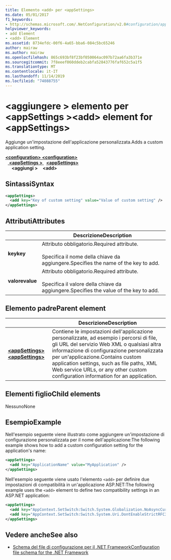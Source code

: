 ```yaml
---
title: Elemento <add> per <appSettings>
ms.date: 05/01/2017
f1_keywords:
- http://schemas.microsoft.com/.NetConfiguration/v2.0#configuration/appSettings/add
helpviewer_keywords:
- add Element
- <add> Element
ms.assetid: 8734efdc-00f6-4a65-bba6-084c5bc65246
author: mairaw
ms.author: mairaw
ms.openlocfilehash: 865c693bf8f23bf050064ac097b72aa6fa3b371e
ms.sourcegitcommit: 7f8eeef060ddeb2cabfa52843776faf652c5a1f5
ms.translationtype: MT
ms.contentlocale: it-IT
ms.lasthandoff: 11/14/2019
ms.locfileid: "74088755"
---
```

# <a name="add-element-for-appsettings"></a><span data-ttu-id="7d64b-102">\<aggiungere > elemento per \<appSettings ></span><span class="sxs-lookup"><span data-stu-id="7d64b-102">\<add> element for \<appSettings></span></span>

<span data-ttu-id="7d64b-103">Aggiunge un'impostazione dell'applicazione personalizzata.</span><span class="sxs-lookup"><span data-stu-id="7d64b-103">Adds a custom application setting.</span></span>

<span data-ttu-id="7d64b-104">[ **\<configuration>** ](../configuration-element.md)</span><span class="sxs-lookup"><span data-stu-id="7d64b-104">[**\<configuration>**](../configuration-element.md)</span></span>\
<span data-ttu-id="7d64b-105">&nbsp;&nbsp;[ **\<appSettings >** ](appsettings-element-for-configuration.md)</span><span class="sxs-lookup"><span data-stu-id="7d64b-105">&nbsp;&nbsp;[**\<appSettings>**](appsettings-element-for-configuration.md)</span></span>\
<span data-ttu-id="7d64b-106">&nbsp;&nbsp;&nbsp;&nbsp; **\<aggiungi >**</span><span class="sxs-lookup"><span data-stu-id="7d64b-106">&nbsp;&nbsp;&nbsp;&nbsp;**\<add>**</span></span>

## <a name="syntax"></a><span data-ttu-id="7d64b-107">Sintassi</span><span class="sxs-lookup"><span data-stu-id="7d64b-107">Syntax</span></span>

```xml
<appSettings>
  <add key="Key of custom setting" value="Value of custom setting" />
</appSettings>
```

## <a name="attributes"></a><span data-ttu-id="7d64b-108">Attributi</span><span class="sxs-lookup"><span data-stu-id="7d64b-108">Attributes</span></span>

|           | <span data-ttu-id="7d64b-109">Descrizione</span><span class="sxs-lookup"><span data-stu-id="7d64b-109">Description</span></span> |
| --------- | ----------- |
| <span data-ttu-id="7d64b-110">**key**</span><span class="sxs-lookup"><span data-stu-id="7d64b-110">**key**</span></span>   | <span data-ttu-id="7d64b-111">Attributo obbligatorio.</span><span class="sxs-lookup"><span data-stu-id="7d64b-111">Required attribute.</span></span><br><br><span data-ttu-id="7d64b-112">Specifica il nome della chiave da aggiungere.</span><span class="sxs-lookup"><span data-stu-id="7d64b-112">Specifies the name of the key to add.</span></span> |
| <span data-ttu-id="7d64b-113">**valore**</span><span class="sxs-lookup"><span data-stu-id="7d64b-113">**value**</span></span> | <span data-ttu-id="7d64b-114">Attributo obbligatorio.</span><span class="sxs-lookup"><span data-stu-id="7d64b-114">Required attribute.</span></span><br><br><span data-ttu-id="7d64b-115">Specifica il valore della chiave da aggiungere.</span><span class="sxs-lookup"><span data-stu-id="7d64b-115">Specifies the value of the key to add.</span></span> |

## <a name="parent-element"></a><span data-ttu-id="7d64b-116">Elemento padre</span><span class="sxs-lookup"><span data-stu-id="7d64b-116">Parent element</span></span>

|     | <span data-ttu-id="7d64b-117">Descrizione</span><span class="sxs-lookup"><span data-stu-id="7d64b-117">Description</span></span> |
| --- | ----------- |
| [<span data-ttu-id="7d64b-118"> **\<appSettings>** </span><span class="sxs-lookup"><span data-stu-id="7d64b-118">**\<appSettings>**</span></span>](appsettings-element-for-configuration.md) | <span data-ttu-id="7d64b-119">Contiene le impostazioni dell'applicazione personalizzate, ad esempio i percorsi di file, gli URL del servizio Web XML o qualsiasi altra informazione di configurazione personalizzata per un'applicazione.</span><span class="sxs-lookup"><span data-stu-id="7d64b-119">Contains custom application settings, such as file paths, XML Web service URLs, or any other custom configuration information for an application.</span></span> |

## <a name="child-elements"></a><span data-ttu-id="7d64b-120">Elementi figlio</span><span class="sxs-lookup"><span data-stu-id="7d64b-120">Child elements</span></span>

<span data-ttu-id="7d64b-121">Nessuno</span><span class="sxs-lookup"><span data-stu-id="7d64b-121">None</span></span>

## <a name="example"></a><span data-ttu-id="7d64b-122">Esempio</span><span class="sxs-lookup"><span data-stu-id="7d64b-122">Example</span></span>

<span data-ttu-id="7d64b-123">Nell'esempio seguente viene illustrato come aggiungere un'impostazione di configurazione personalizzata per il nome dell'applicazione:</span><span class="sxs-lookup"><span data-stu-id="7d64b-123">The following example shows how to add a custom configuration setting for the application's name:</span></span>

```xml
<appSettings>
  <add key="ApplicationName" value="MyApplication" />
</appSettings>
```

<span data-ttu-id="7d64b-124">Nell'esempio seguente viene usato l'elemento `<add>` per definire due impostazioni di compatibilità in un'applicazione ASP.NET:</span><span class="sxs-lookup"><span data-stu-id="7d64b-124">The following example uses the `<add>` element to define two compatibility settings in an ASP.NET application:</span></span>

```xml
<appSettings>
  <add key="AppContext.SetSwitch:Switch.System.Globalization.NoAsyncCurrentCulture" value="true" />
  <add key="AppContext.SetSwitch:Switch.System.Uri.DontEnableStrictRFC3986ReservedCharacterSets" value="true" />
</appSettings>
```

## <a name="see-also"></a><span data-ttu-id="7d64b-125">Vedere anche</span><span class="sxs-lookup"><span data-stu-id="7d64b-125">See also</span></span>

- [<span data-ttu-id="7d64b-126">Schema del file di configurazione per il .NET Framework</span><span class="sxs-lookup"><span data-stu-id="7d64b-126">Configuration file schema for the .NET Framework</span></span>](../index.md)
